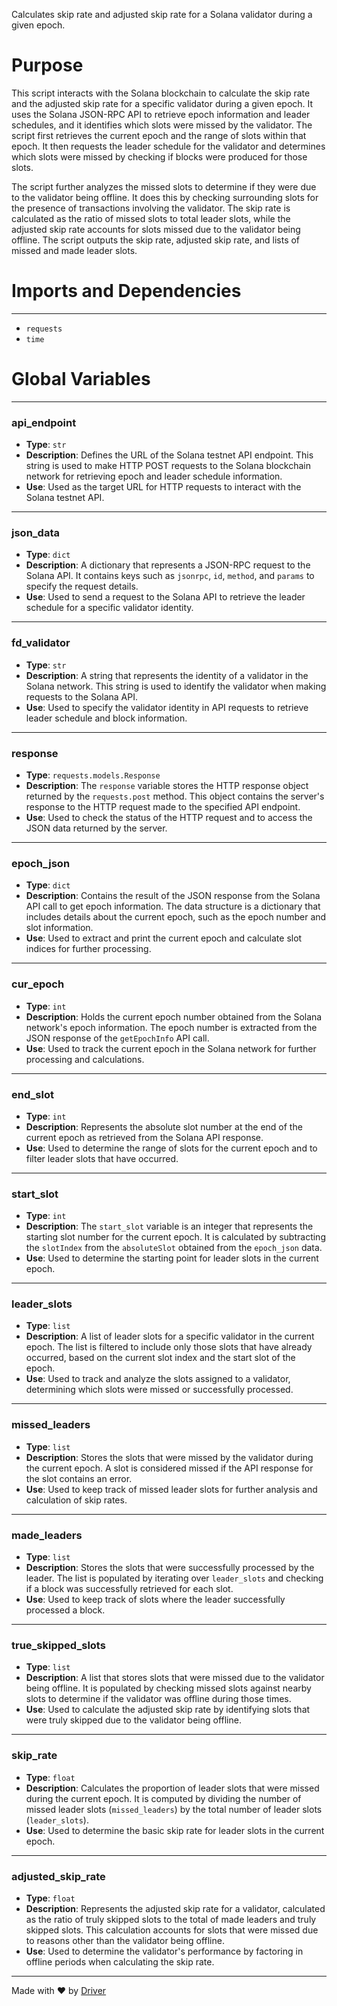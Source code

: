 <!--------------------------------------------------------------------------------->
<!-- IMPORTANT: This file is auto-generated by Driver (https://driver.ai). -------->
<!-- Manual edits may be overwritten on future commits. --------------------------->
<!--------------------------------------------------------------------------------->

Calculates skip rate and adjusted skip rate for a Solana validator during a given epoch.

# Purpose
This script interacts with the Solana blockchain to calculate the skip rate and the adjusted skip rate for a specific validator during a given epoch. It uses the Solana JSON-RPC API to retrieve epoch information and leader schedules, and it identifies which slots were missed by the validator. The script first retrieves the current epoch and the range of slots within that epoch. It then requests the leader schedule for the validator and determines which slots were missed by checking if blocks were produced for those slots.

The script further analyzes the missed slots to determine if they were due to the validator being offline. It does this by checking surrounding slots for the presence of transactions involving the validator. The skip rate is calculated as the ratio of missed slots to total leader slots, while the adjusted skip rate accounts for slots missed due to the validator being offline. The script outputs the skip rate, adjusted skip rate, and lists of missed and made leader slots.
# Imports and Dependencies

---
- `requests`
- `time`


# Global Variables

---
### api\_endpoint
- **Type**: ``str``
- **Description**: Defines the URL of the Solana testnet API endpoint. This string is used to make HTTP POST requests to the Solana blockchain network for retrieving epoch and leader schedule information.
- **Use**: Used as the target URL for HTTP requests to interact with the Solana testnet API.


---
### json\_data
- **Type**: ``dict``
- **Description**: A dictionary that represents a JSON-RPC request to the Solana API. It contains keys such as `jsonrpc`, `id`, `method`, and `params` to specify the request details.
- **Use**: Used to send a request to the Solana API to retrieve the leader schedule for a specific validator identity.


---
### fd\_validator
- **Type**: ``str``
- **Description**: A string that represents the identity of a validator in the Solana network. This string is used to identify the validator when making requests to the Solana API.
- **Use**: Used to specify the validator identity in API requests to retrieve leader schedule and block information.


---
### response
- **Type**: ``requests.models.Response``
- **Description**: The `response` variable stores the HTTP response object returned by the `requests.post` method. This object contains the server's response to the HTTP request made to the specified API endpoint.
- **Use**: Used to check the status of the HTTP request and to access the JSON data returned by the server.


---
### epoch\_json
- **Type**: ``dict``
- **Description**: Contains the result of the JSON response from the Solana API call to get epoch information. The data structure is a dictionary that includes details about the current epoch, such as the epoch number and slot information.
- **Use**: Used to extract and print the current epoch and calculate slot indices for further processing.


---
### cur\_epoch
- **Type**: ``int``
- **Description**: Holds the current epoch number obtained from the Solana network's epoch information. The epoch number is extracted from the JSON response of the `getEpochInfo` API call.
- **Use**: Used to track the current epoch in the Solana network for further processing and calculations.


---
### end\_slot
- **Type**: `int`
- **Description**: Represents the absolute slot number at the end of the current epoch as retrieved from the Solana API response.
- **Use**: Used to determine the range of slots for the current epoch and to filter leader slots that have occurred.


---
### start\_slot
- **Type**: `int`
- **Description**: The `start_slot` variable is an integer that represents the starting slot number for the current epoch. It is calculated by subtracting the `slotIndex` from the `absoluteSlot` obtained from the `epoch_json` data.
- **Use**: Used to determine the starting point for leader slots in the current epoch.


---
### leader\_slots
- **Type**: `list`
- **Description**: A list of leader slots for a specific validator in the current epoch. The list is filtered to include only those slots that have already occurred, based on the current slot index and the start slot of the epoch.
- **Use**: Used to track and analyze the slots assigned to a validator, determining which slots were missed or successfully processed.


---
### missed\_leaders
- **Type**: ``list``
- **Description**: Stores the slots that were missed by the validator during the current epoch. A slot is considered missed if the API response for the slot contains an error.
- **Use**: Used to keep track of missed leader slots for further analysis and calculation of skip rates.


---
### made\_leaders
- **Type**: ``list``
- **Description**: Stores the slots that were successfully processed by the leader. The list is populated by iterating over `leader_slots` and checking if a block was successfully retrieved for each slot.
- **Use**: Used to keep track of slots where the leader successfully processed a block.


---
### true\_skipped\_slots
- **Type**: ``list``
- **Description**: A list that stores slots that were missed due to the validator being offline. It is populated by checking missed slots against nearby slots to determine if the validator was offline during those times.
- **Use**: Used to calculate the adjusted skip rate by identifying slots that were truly skipped due to the validator being offline.


---
### skip\_rate
- **Type**: `float`
- **Description**: Calculates the proportion of leader slots that were missed during the current epoch. It is computed by dividing the number of missed leader slots (`missed_leaders`) by the total number of leader slots (`leader_slots`).
- **Use**: Used to determine the basic skip rate for leader slots in the current epoch.


---
### adjusted\_skip\_rate
- **Type**: ``float``
- **Description**: Represents the adjusted skip rate for a validator, calculated as the ratio of truly skipped slots to the total of made leaders and truly skipped slots. This calculation accounts for slots that were missed due to reasons other than the validator being offline.
- **Use**: Used to determine the validator's performance by factoring in offline periods when calculating the skip rate.



---
Made with ❤️ by [Driver](https://www.driver.ai/)